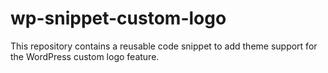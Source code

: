 # wp-snippet-custom-logo
 This repository contains a reusable code snippet to add theme support for the WordPress custom logo feature.
